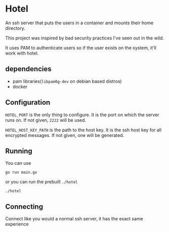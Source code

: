 # Hotel

An ssh server that puts the users in a container and mounts their home directory.

This project was inspired by bad security practices I've seen out in the wild.

It uses PAM to authenticate users so if the user exists on the system, it'll work with hotel.

## dependencies

- pam libraries(`libpam0g-dev` on debian based distros)
- docker

## Configuration

`HOTEL_PORT` is the only thing to configure. It is the port on which the server runs on. If not given, `2222` will be used.

`HOTEL_HOST_KEY_PATH` is the path to the host key. It is the ssh host key for all encrypted messages. If not given, one will be generated.

## Running

You can use

```console
go run main.go
```

or you can run the prebuilt `./hotel`

```console
./hotel
```

## Connecting

Connect like you would a normal ssh server, it has the exact same experience
